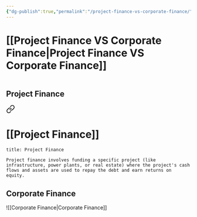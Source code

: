 ```yaml
---
{"dg-publish":true,"permalink":"/project-finance-vs-corporate-finance/"}
---
```


# [[Project Finance VS Corporate Finance\|Project Finance VS Corporate Finance]]

```table-of-contents
```

## Project Finance


<div class="transclusion internal-embed is-loaded"><a class="markdown-embed-link" href="/project-finance/" aria-label="Open link"><svg xmlns="http://www.w3.org/2000/svg" width="24" height="24" viewBox="0 0 24 24" fill="none" stroke="currentColor" stroke-width="2" stroke-linecap="round" stroke-linejoin="round" class="svg-icon lucide-link"><path d="M10 13a5 5 0 0 0 7.54.54l3-3a5 5 0 0 0-7.07-7.07l-1.72 1.71"></path><path d="M14 11a5 5 0 0 0-7.54-.54l-3 3a5 5 0 0 0 7.07 7.07l1.71-1.71"></path></svg></a><div class="markdown-embed">




# [[Project Finance]]

```ad-Definizione
title: Project Finance

Project finance involves funding a specific project (like infrastructure, power plants, or real estate) where the project's cash flows and assets are used to repay the debt and earn returns on equity.

```


</div></div>


## Corporate Finance

![[Corporate Finance\|Corporate Finance]]
